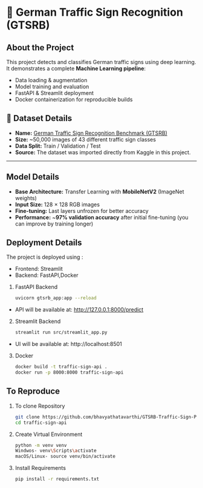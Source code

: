 # 🚦 German Traffic Sign Recognition (GTSRB)

##  About the Project
This project detects and classifies German traffic signs using deep learning.  
It demonstrates a complete **Machine Learning pipeline**:
- Data loading & augmentation
- Model training and evaluation
- FastAPI & Streamlit deployment
- Docker containerization for reproducible builds


## 📂 Dataset Details
- **Name:** [German Traffic Sign Recognition Benchmark (GTSRB)](https://benchmark.ini.rub.de/?section=gtsrb&subsection=news)
- **Size:** ~50,000 images of 43 different traffic sign classes
- **Data Split:** Train / Validation / Test
- **Source:** The dataset was imported directly from Kaggle in this project.

---

##  Model Details

- **Base Architecture:** Transfer Learning with **MobileNetV2** (ImageNet weights)
- **Input Size:** 128 × 128 RGB images
- **Fine-tuning:** Last layers unfrozen for better accuracy
- **Performance:** ~**97% validation accuracy** after initial fine-tuning (you can improve by training longer)

## Deployment Details
The project is deployed using :
- Frontend: Streamlit
- Backend: FastAPI,Docker

1. FastAPI Backend
   ```bash
   uvicorn gtsrb_app:app --reload
  - API will be available at: http://127.0.0.1:8000/predict
2. Streamlit Backend
    ```bash
    streamlit run src/streamlit_app.py
  - UI will be available at: http://localhost:8501
3. Docker
    ```bash
    docker build -t traffic-sign-api .
    docker run -p 8000:8000 traffic-sign-api
## To Reproduce

1. To clone Repository
   ```bash
   git clone https://github.com/bhavyathatavarthi/GTSRB-Traffic-Sign-Prediction.git
   cd traffic-sign-api
2. Create Virtual Environment
   ```bash
   python -m venv venv
   Windwos- venv\Scripts\activate
   macOS/Linux- source venv/bin/activate
3. Install Requirements
   ```bash
   pip install -r requirements.txt

   

   
   

